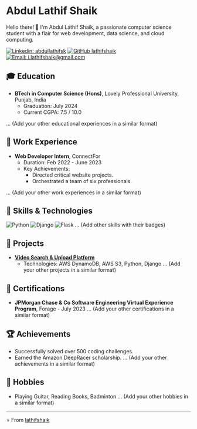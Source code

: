 # Abdul Lathif Shaik

Hello there! 👋 I'm Abdul Lathif Shaik, a passionate computer science student with a flair for web development, data science, and cloud computing.

[![Linkedin: abdullathifsk](https://img.shields.io/badge/-abdullathifsk-blue?style=flat-square&logo=Linkedin&logoColor=white&link=https://www.linkedin.com/in/abdullathifsk/)](https://www.linkedin.com/in/abdullathifsk/)
[![GitHub lathifshaik](https://img.shields.io/github/followers/lathifshaik?label=follow&style=social)](https://github.com/lathifshaik)
[![Email: i.lathifshaik@gmail.com](https://img.shields.io/badge/Email-i.lathifshaik%40gmail.com-red)](mailto:i.lathifshaik@gmail.com)

## 🎓 Education

- **BTech in Computer Science (Hons)**, Lovely Professional University, Punjab, India
  - Graduation: July 2024
  - Current CGPA: 7.5 / 10.0

... (Add your other educational experiences in a similar format)

## 💼 Work Experience

- **Web Developer Intern**, ConnectFor
  - Duration: Feb 2022 - June 2023
  - Key Achievements:
    - Directed critical website projects.
    - Orchestrated a team of six professionals.

... (Add your other work experiences in a similar format)

## 🔧 Skills & Technologies

![Python](https://img.shields.io/badge/-Python-black?style=flat-square&logo=Python)
![Django](https://img.shields.io/badge/-Django-darkgreen?style=flat-square&logo=Django)
![Flask](https://img.shields.io/badge/-Flask-black?style=flat-square&logo=Flask)
... (Add other skills with their badges)

## 🌱 Projects

- **[Video Search & Upload Platform](https://github.com/lathifshaik/Serch_video_with_subtitles)**
  - Technologies: AWS DynamoDB, AWS S3, Python, Django
... (Add your other projects in a similar format)

## 📜 Certifications

- **JPMorgan Chase & Co Software Engineering Virtual Experience Program**, Forage - July 2023
... (Add your other certifications in a similar format)

## 🏆 Achievements

- Successfully solved over 500 coding challenges.
- Earned the Amazon DeepRacer scholarship.
... (Add your other achievements in a similar format)

## 🎸 Hobbies

- Playing Guitar, Reading Books, Badminton
... (Add your other hobbies in a similar format)

---

⭐️ From [lathifshaik](https://github.com/lathifshaik)
